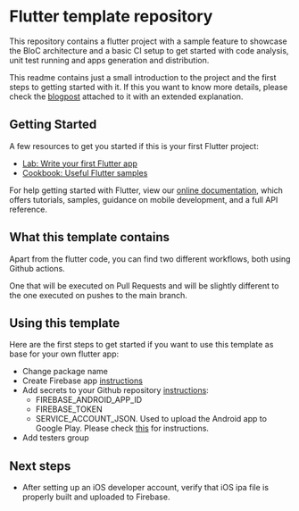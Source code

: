 # Flutter template repository

This repository contains a flutter project with a sample feature to showcase the BloC architecture and
a basic CI setup to get started with code analysis, unit test running and apps generation and distribution.

This readme contains just a small introduction to the project and the first steps to getting started with it.
If this you want to know more details, please check the [blogpost](https://medium.com/@rafaelmiguel.ortega/flutter-template-repository-ca6804c70b4d) attached to it with an extended explanation. 

## Getting Started

A few resources to get you started if this is your first Flutter project:

- [Lab: Write your first Flutter app](https://flutter.dev/docs/get-started/codelab)
- [Cookbook: Useful Flutter samples](https://flutter.dev/docs/cookbook)

For help getting started with Flutter, view our
[online documentation](https://flutter.dev/docs), which offers tutorials,
samples, guidance on mobile development, and a full API reference.

## What this template contains

Apart from the flutter code, you can find two different workflows, both using Github actions.

One that will be executed on Pull Requests and will be slightly different to the one executed on pushes to
the main branch. 

## Using this template

Here are the first steps to get started if you want to use this template as base for your own flutter app:

- Change package name
- Create Firebase app [instructions](https://firebase.google.com/docs/flutter/setup)
- Add secrets to your Github repository [instructions](https://github.com/marketplace/actions/firebase-app-distribution):
    - FIREBASE_ANDROID_APP_ID
    - FIREBASE_TOKEN
    - SERVICE_ACCOUNT_JSON. Used to upload the Android app to Google Play. Please check [this](https://developers.google.com/android-publisher/getting_started#:~:text=Google%20Play%20Console.-,Go%20to%20the%20API%20access%20page%20on%20the%20Google%20Play,Google%20Play%20Console%2C%20click%20Done.) for instructions.
- Add testers group

## Next steps
- After setting up an iOS developer account, verify that iOS ipa file is properly built and uploaded to Firebase.

